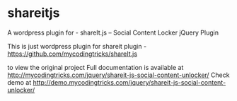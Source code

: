 # shareitjs

A wordpress plugin for - shareIt.js – Social Content Locker jQuery Plugin

This is just wordpress plugin for shareit plugin - https://github.com/mycodingtricks/shareIt.js

to view the original project
Full documentation is available at http://mycodingtricks.com/jquery/shareit-js-social-content-unlocker/
Check demo at http://demo.mycodingtricks.com/jquery/shareit-js-social-content-unlocker/
